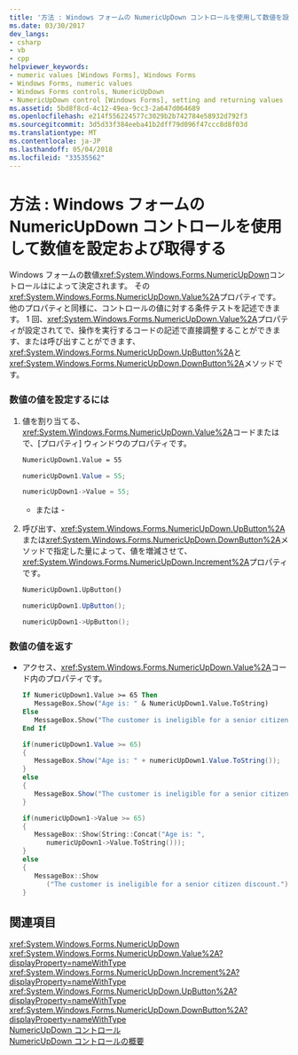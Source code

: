 ```yaml
---
title: '方法 : Windows フォームの NumericUpDown コントロールを使用して数値を設定および取得する'
ms.date: 03/30/2017
dev_langs:
- csharp
- vb
- cpp
helpviewer_keywords:
- numeric values [Windows Forms], Windows Forms
- Windows Forms, numeric values
- Windows Forms controls, NumericUpDown
- NumericUpDown control [Windows Forms], setting and returning values
ms.assetid: 5bd8f8cd-4c12-49ea-9cc3-2a647d064689
ms.openlocfilehash: e214f556224577c3029b2b742784e58932d792f3
ms.sourcegitcommit: 3d5d33f384eeba41b2dff79d096f47ccc8d8f03d
ms.translationtype: MT
ms.contentlocale: ja-JP
ms.lasthandoff: 05/04/2018
ms.locfileid: "33535562"
---
```

# <a name="how-to-set-and-return-numeric-values-with-the-windows-forms-numericupdown-control"></a>方法 : Windows フォームの NumericUpDown コントロールを使用して数値を設定および取得する
Windows フォームの数値<xref:System.Windows.Forms.NumericUpDown>コントロールはによって決定されます。 その<xref:System.Windows.Forms.NumericUpDown.Value%2A>プロパティです。 他のプロパティと同様に、コントロールの値に対する条件テストを記述できます。 1 回、<xref:System.Windows.Forms.NumericUpDown.Value%2A>プロパティが設定されてで、操作を実行するコードの記述で直接調整することができます、または呼び出すことができます、<xref:System.Windows.Forms.NumericUpDown.UpButton%2A>と<xref:System.Windows.Forms.NumericUpDown.DownButton%2A>メソッドです。  
  
### <a name="to-set-the-numeric-value"></a>数値の値を設定するには  
  
1.  値を割り当てる、<xref:System.Windows.Forms.NumericUpDown.Value%2A>コードまたはで、[プロパティ] ウィンドウのプロパティです。  
  
    ```vb  
    NumericUpDown1.Value = 55  
    ```  
  
    ```csharp  
    numericUpDown1.Value = 55;  
    ```  
  
    ```cpp  
    numericUpDown1->Value = 55;  
    ```  
  
     - または -  
  
2.  呼び出す、<xref:System.Windows.Forms.NumericUpDown.UpButton%2A>または<xref:System.Windows.Forms.NumericUpDown.DownButton%2A>メソッドで指定した量によって、値を増減させて、<xref:System.Windows.Forms.NumericUpDown.Increment%2A>プロパティです。  
  
    ```vb  
    NumericUpDown1.UpButton()  
    ```  
  
    ```csharp  
    numericUpDown1.UpButton();  
    ```  
  
    ```cpp  
    numericUpDown1->UpButton();  
    ```  
  
### <a name="to-return-the-numeric-value"></a>数値の値を返す  
  
-   アクセス、<xref:System.Windows.Forms.NumericUpDown.Value%2A>コード内のプロパティです。  
  
    ```vb  
    If NumericUpDown1.Value >= 65 Then  
       MessageBox.Show("Age is: " & NumericUpDown1.Value.ToString)  
    Else  
       MessageBox.Show("The customer is ineligible for a senior citizen discount.")  
    End If  
    ```  
  
    ```csharp  
    if(numericUpDown1.Value >= 65)  
    {  
       MessageBox.Show("Age is: " + numericUpDown1.Value.ToString());  
    }  
    else  
    {  
       MessageBox.Show("The customer is ineligible for a senior citizen discount.");  
    }  
    ```  
  
    ```cpp  
    if(numericUpDown1->Value >= 65)  
    {  
       MessageBox::Show(String::Concat("Age is: ",  
          numericUpDown1->Value.ToString()));  
    }  
    else  
    {  
       MessageBox::Show  
          ("The customer is ineligible for a senior citizen discount.");  
    }  
    ```  
  
## <a name="see-also"></a>関連項目  
 <xref:System.Windows.Forms.NumericUpDown>  
 <xref:System.Windows.Forms.NumericUpDown.Value%2A?displayProperty=nameWithType>  
 <xref:System.Windows.Forms.NumericUpDown.Increment%2A?displayProperty=nameWithType>  
 <xref:System.Windows.Forms.NumericUpDown.UpButton%2A?displayProperty=nameWithType>  
 <xref:System.Windows.Forms.NumericUpDown.DownButton%2A?displayProperty=nameWithType>  
 [NumericUpDown コントロール](../../../../docs/framework/winforms/controls/numericupdown-control-windows-forms.md)  
 [NumericUpDown コントロールの概要](../../../../docs/framework/winforms/controls/numericupdown-control-overview-windows-forms.md)
